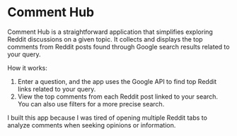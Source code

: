 # Comment Hub

Comment Hub is a straightforward application that simplifies exploring Reddit discussions on a given topic. It collects and displays the top comments from Reddit posts found through Google search results related to your query.

How it works:
1. Enter a question, and the app uses the Google API to find top Reddit links related to your query.
2. View the top comments from each Reddit post linked to your search. You can also use filters for a more precise search.

I built this app because I was tired of opening multiple Reddit tabs to analyze comments when seeking opinions or information.
